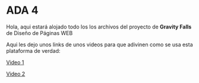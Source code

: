 # ADA 4
Hola, aqui estará alojado todo los los archivos del proyecto de **Gravity Falls** de Diseño de Páginas WEB

Aqui les dejo unos links de unos videos para que adivinen como se usa esta plataforma de verdad:

[Video 1](https://www.youtube.com/watch?v=jqIxMBJj4kA)

[Video 2](https://www.youtube.com/watch?v=u_MWQvsQ_wI)
